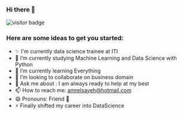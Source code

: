 ### Hi there 👋

<!--
**AmrElsayeh/AmrElsayeh** is a ✨ _special_ ✨ repository because its `README.md` (this file) appears on your GitHub profile.
-->
![visitor badge](https://visitor-badge.glitch.me/badge?page_id=jwenjian.visitor-badge)
### Here are some ideas to get you started:


- ✨ I'm currently data science trainee at ITI
- 🔭 I’m currently studying Machine Learning and Data Science with Python 
- 🌱 I’m currently learning Everything
- 👯 I’m looking to collaborate on business domain
- 💬 Ask me about : I am always ready to help at my best
- 📫 How to reach me: amrelsayeh@hotmail.com
- 😄 Pronouns: Friend 👐
- ⚡ Finally shifted my career into DataScience

